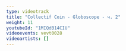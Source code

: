 ```yaml
---
type: videotrack
title: "Collectif Coin - Globoscope - ч. 2"
weight: 11
youtubeId: "1MIQdB14CIU"
videoevents: vevt0028
videoartists: []
---
```

